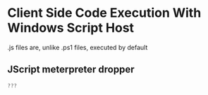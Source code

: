 # Client Side Code Execution With Windows Script Host
.js files are, unlike .ps1 files, executed by default

## JScript meterpreter dropper
```js
???
```
